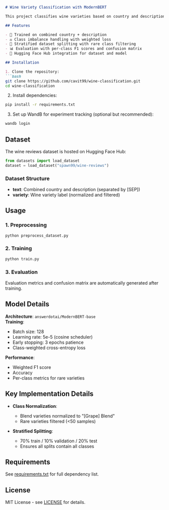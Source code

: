 ```markdown:README.md
# Wine Variety Classification with ModernBERT

This project classifies wine varieties based on country and description using a fine-tuned ModernBERT model. The system handles class imbalance through weighted loss and employs careful dataset stratification.

## Features

- 🍷 Trained on combined country + description
- ⚖️ Class imbalance handling with weighted loss
- 🧪 Stratified dataset splitting with rare class filtering
- 📊 Evaluation with per-class F1 scores and confusion matrix
- 🤗 Hugging Face Hub integration for dataset and model

## Installation

1. Clone the repository:
```bash
git clone https://github.com/cavit99/wine-classification.git
cd wine-classification
```

2. Install dependencies:
```bash
pip install -r requirements.txt
```

3. Set up WandB for experiment tracking (optional but recommended):
```bash
wandb login
```

## Dataset

The wine reviews dataset is hosted on Hugging Face Hub:
```python
from datasets import load_dataset
dataset = load_dataset("spawn99/wine-reviews")
```

### Dataset Structure
- **text**: Combined country and description (separated by [SEP])
- **variety**: Wine variety label (normalized and filtered)

## Usage

### 1. Preprocessing
```bash
python preprocess_dataset.py
```

### 2. Training
```bash
python train.py
```

### 3. Evaluation
Evaluation metrics and confusion matrix are automatically generated after training.

## Model Details

**Architecture**: `answerdotai/ModernBERT-base`  
**Training**:
- Batch size: 128
- Learning rate: 5e-5 (cosine scheduler)
- Early stopping: 3 epochs patience
- Class-weighted cross-entropy loss

**Performance**:
- Weighted F1 score
- Accuracy
- Per-class metrics for rare varieties

## Key Implementation Details

- **Class Normalization**:
  - Blend varieties normalized to "[Grape] Blend"
  - Rare varieties filtered (<50 samples)
  
- **Stratified Splitting**:
  - 70% train / 10% validation / 20% test
  - Ensures all splits contain all classes

## Requirements

See [requirements.txt](requirements.txt) for full dependency list.

## License

MIT License - see [LICENSE](LICENSE) for details.
```